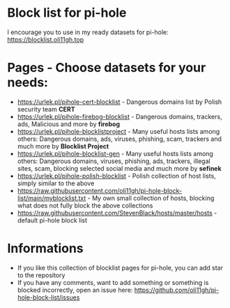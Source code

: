 # Block list for pi-hole
I encourage you to use in my ready datasets for pi-hole: https://blocklist.oli11gh.top

# Pages - Choose datasets for your needs:
* https://urlek.pl/pihole-cert-blocklist - Dangerous domains list by Polish security team **CERT**
* https://urlek.pl/pihole-firebog-blocklist - Dangerous domains, trackers, ads, Malicious and more by **firebog**
* https://urlek.pl/pihole-blocklistproject - Many useful hosts lists among others: Dangerous domains, ads, viruses, phishing, scam, trackers and much more by **Blocklist Project**
* https://urlek.pl/pihole-blocklist-gen - Many useful hosts lists among others: Dangerous domains, viruses, phishing, ads, trackers, illegal sites, scam, blocking selected social media and much more by **sefinek**
* https://urlek.pl/pihole-polish-blocklist - Polish collection of host lists, simply similar to the above
* https://raw.githubusercontent.com/oli11gh/pi-hole-block-list/main/myblocklist.txt - My own small collection of hosts, blocking what does not fully block the above collections
* https://raw.githubusercontent.com/StevenBlack/hosts/master/hosts - default pi-hole block list

# Informations
* If you like this collection of blocklist pages for pi-hole, you can add star to the repository
* If you have any comments, want to add something or something is blocked incorrectly, open an issue here: https://github.com/oli11gh/pi-hole-block-list/issues
